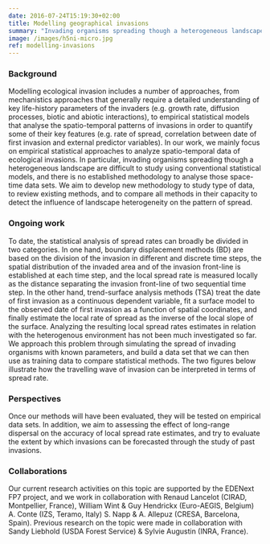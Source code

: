 ```yaml
---
date: 2016-07-24T15:19:30+02:00
title: Modelling geographical invasions
summary: "Invading organisms spreading though a heterogeneous landscape are difficult to study using conventional statistical models. We aim to develop new methodology to study those type of data, to review existing methods, and to compare all methods in their capacity to detect the influence of landscape heterogeneity on the pattern of spread."
image: /images/h5ni-micro.jpg
ref: modelling-invasions
---
```


### Background

Modelling ecological invasion includes a number of approaches, from mechanistics approaches that generally require a detailed understanding of key life-history parameters of the invaders (e.g. growth rate, diffusion processes, biotic and abiotic interactions), to empirical statistical models that analyse the spatio-temporal patterns of invasions in order to quantify some of their key features (e.g. rate of spread, correlation between date of first invasion and external predictor variables). In our work, we mainly focus on empirical statistical approaches to analyze spatio-temporal data of ecological invasions. In particular, invading organisms spreading though a heterogeneous landscape are difficult to study using conventional statistical models, and there is no established methodology to analyse those space-time data sets. We aim to develop new methodology to study type of data, to review existing methods, and to compare all methods in their capacity to detect the influence of landscape heterogeneity on the pattern of spread.

### Ongoing work

To date, the statistical analysis of spread rates can broadly be divided in two categories. In one hand, boundary displacement methods (BD) are based on the division of the invasion in different and discrete time steps, the spatial distribution of the invaded area and of the invasion front-line is established at each time step, and the local spread rate is measured locally as the distance separating the invasion front-line of two sequential time step. In the other hand, trend-surface analysis methods (TSA) treat the date of first invasion as a continuous dependent variable, fit a surface model to the observed date of first invasion as a function of spatial coordinates, and finally estimate the local rate of spread as the inverse of the local slope of the surface. Analyzing the resulting local spread rates estimates in relation with the heterogenous environment has not been much investigated so far. We approach this problem through simulating the spread of invading organisms with known parameters, and build a data set that we can then use as training data to compare statistical methods.  The two figures below illustrate how the travelling wave of invasion can be interpreted in terms of spread rate.

### Perspectives

Once our methods will have been evaluated, they will be tested on empirical data sets. In addition, we aim to assessing the effect of long-range dispersal on the accuracy of local spread rate estimates, and try to evaluate the extent by which invasions can be forecasted through the study of past invasions.

### Collaborations

Our current research activities on this topic are supported by the EDENext FP7 project, and we work in collaboration with Renaud Lancelot (CIRAD, Montpellier, France), William Wint & Guy Hendrickx  (Euro-AEGIS, Belgium) A. Conte (IZS, Teramo, Italy) S. Napp & A. Allepuz (CRESA, Barcelona, Spain). Previous research on the topic were made in collaboration with Sandy Liebhold (USDA Forest Service) & Sylvie Augustin (INRA, France).
